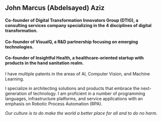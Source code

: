 ## John Marcus (Abdelsayed) Aziz

#### Co-founder of Digital Transformation Innovators Group (DTIG), a consulting services company specializing in the 4 disciplines of digital transformation.

#### Co-founder of VisualQ, a R&D partnership focusing on emerging technologies.

#### Co-founder of Insightful Health, a healthcare-oriented startup with products in the hand sanitation realm.

I have multiple patents in the areas of AI, Computer Vision, and Machine Learning.

I specialize in architecting solutions and products that embrace the next-generation of technology. I am proficient in a number of programming languages, infrastructure platforms, and service applications with an emphasis on Robotic Process Automation (RPA).

*Our culture is to do make the world a better place for all and to do no harm.*

<!--
**John-Abdelsayed/John-Abdelsayed** is a ✨ _special_ ✨ repository because its `README.md` (this file) appears on your GitHub profile.

Here are some ideas to get you started:

- 🔭 I’m currently working on ...
- 🌱 I’m currently learning ...
- 👯 I’m looking to collaborate on ...
- 🤔 I’m looking for help with ...
- 💬 Ask me about ...
- 📫 How to reach me: ...
- 😄 Pronouns: ...
- ⚡ Fun fact: ...
-->
